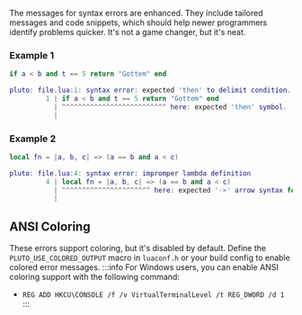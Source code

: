 The messages for syntax errors are enhanced. They include tailored messages and code snippets, which should help newer programmers identify problems quicker. It's not a game changer, but it's neat.

### Example 1
```lua showLineNumbers title="Problematic Code"
if a < b and t == 5 return "Gottem" end
```
```lua title="Emitted Syntax Error"
pluto: file.lua:1: syntax error: expected 'then' to delimit condition.
         1 | if a < b and t == 5 return "Gottem" end
           | ^^^^^^^^^^^^^^^^^^^^^^^^^^ here: expected 'then' symbol.
           |
```
### Example 2
```lua showLineNumbers title="Problematic Code"
local fn = |a, b, c| => (a == b and a < c)
```
```lua title="Emitted Syntax Error"
pluto: file.lua:4: syntax error: impromper lambda definition
         4 | local fn = |a, b, c| => (a == b and a < c)
           | ^^^^^^^^^^^^^^^^^^^^^^ here: expected '->' arrow syntax for lambda expression.
           |
```
## ANSI Coloring
These errors support coloring, but it's disabled by default. Define the `PLUTO_USE_COLORED_OUTPUT` macro in `luaconf.h` or your build config to enable colored error messages.
:::info
For Windows users, you can enable ANSI coloring support with the following command:
  - `REG ADD HKCU\CONSOLE /f /v VirtualTerminalLevel /t REG_DWORD /d 1`
:::